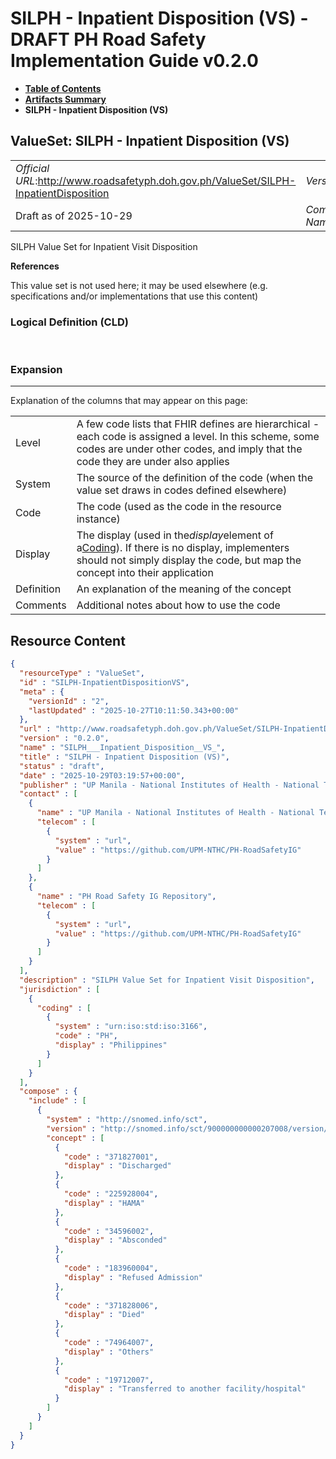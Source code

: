 # SILPH - Inpatient Disposition (VS) - DRAFT PH Road Safety Implementation Guide v0.2.0

* [**Table of Contents**](toc.md)
* [**Artifacts Summary**](artifacts.md)
* **SILPH - Inpatient Disposition (VS)**

## ValueSet: SILPH - Inpatient Disposition (VS) 

| | |
| :--- | :--- |
| *Official URL*:http://www.roadsafetyph.doh.gov.ph/ValueSet/SILPH-InpatientDisposition | *Version*:0.2.0 |
| Draft as of 2025-10-29 | *Computable Name*:SILPH___Inpatient_Disposition__VS_ |

 
SILPH Value Set for Inpatient Visit Disposition 

 **References** 

This value set is not used here; it may be used elsewhere (e.g. specifications and/or implementations that use this content)

### Logical Definition (CLD)

 

### Expansion

-------

 Explanation of the columns that may appear on this page: 

| | |
| :--- | :--- |
| Level | A few code lists that FHIR defines are hierarchical - each code is assigned a level. In this scheme, some codes are under other codes, and imply that the code they are under also applies |
| System | The source of the definition of the code (when the value set draws in codes defined elsewhere) |
| Code | The code (used as the code in the resource instance) |
| Display | The display (used in the*display*element of a[Coding](http://hl7.org/fhir/R4/datatypes.html#Coding)). If there is no display, implementers should not simply display the code, but map the concept into their application |
| Definition | An explanation of the meaning of the concept |
| Comments | Additional notes about how to use the code |



## Resource Content

```json
{
  "resourceType" : "ValueSet",
  "id" : "SILPH-InpatientDispositionVS",
  "meta" : {
    "versionId" : "2",
    "lastUpdated" : "2025-10-27T10:11:50.343+00:00"
  },
  "url" : "http://www.roadsafetyph.doh.gov.ph/ValueSet/SILPH-InpatientDisposition",
  "version" : "0.2.0",
  "name" : "SILPH___Inpatient_Disposition__VS_",
  "title" : "SILPH - Inpatient Disposition (VS)",
  "status" : "draft",
  "date" : "2025-10-29T03:19:57+00:00",
  "publisher" : "UP Manila - National Institutes of Health - National Telehealth Center",
  "contact" : [
    {
      "name" : "UP Manila - National Institutes of Health - National Telehealth Center",
      "telecom" : [
        {
          "system" : "url",
          "value" : "https://github.com/UPM-NTHC/PH-RoadSafetyIG"
        }
      ]
    },
    {
      "name" : "PH Road Safety IG Repository",
      "telecom" : [
        {
          "system" : "url",
          "value" : "https://github.com/UPM-NTHC/PH-RoadSafetyIG"
        }
      ]
    }
  ],
  "description" : "SILPH Value Set for Inpatient Visit Disposition",
  "jurisdiction" : [
    {
      "coding" : [
        {
          "system" : "urn:iso:std:iso:3166",
          "code" : "PH",
          "display" : "Philippines"
        }
      ]
    }
  ],
  "compose" : {
    "include" : [
      {
        "system" : "http://snomed.info/sct",
        "version" : "http://snomed.info/sct/900000000000207008/version/20241001",
        "concept" : [
          {
            "code" : "371827001",
            "display" : "Discharged"
          },
          {
            "code" : "225928004",
            "display" : "HAMA"
          },
          {
            "code" : "34596002",
            "display" : "Absconded"
          },
          {
            "code" : "183960004",
            "display" : "Refused Admission"
          },
          {
            "code" : "371828006",
            "display" : "Died"
          },
          {
            "code" : "74964007",
            "display" : "Others"
          },
          {
            "code" : "19712007",
            "display" : "Transferred to another facility/hospital"
          }
        ]
      }
    ]
  }
}

```
